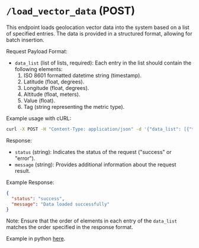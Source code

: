 # `/load_vector_data` (POST)

This endpoint loads geolocation vector data into the system based on a list of specified entries. The data is provided in a structured format, allowing for batch insertion.

Request Payload Format:

- `data_list` (list of lists, required): Each entry in the list should contain the following elements:
    1. ISO 8601 formatted datetime string (timestamp).
    2. Latitude (float, degrees).
    3. Longitude (float, degrees).
    4. Altitude (float, meters).
    5. Value (float).
    6. Tag (string representing the metric type).

Example usage with cURL:

```bash
curl -X POST -H "Content-Type: application/json" -d '{"data_list": [{"timestamp": "2022-02-15T10:30:00Z", "latitude": -23.210, "longitude": -45.896, "altitude": 100.0, "value": 25.5, "tag": "temperature"}, {"timestamp": "2022-02-16T12:45:00Z", "latitude": -23.215, "longitude": -45.900, "altitude": 150.0, "value": 28.2, "tag": "humidity"}, {"timestamp": "2022-02-17T15:15:00Z", "latitude": -23.200, "longitude": -45.910, "altitude": 200.0, "value": 22.0, "tag": "pressure"}, {"timestamp": "2022-02-18T17:30:00Z", "latitude": -23.195, "longitude": -45.890, "altitude": 120.0, "value": 30.8, "tag": "temperature"}, {"timestamp": "2022-02-19T20:00:00Z", "latitude": -23.225, "longitude": -45.905, "altitude": 180.0, "value": 26.5, "tag": "humidity"}]}' http://localhost:5000/load_data
```

Response:

- `status` (string): Indicates the status of the request ("success" or "error").
- `message` (string): Provides additional information about the request result.

Example Response:

```json
{
  "status": "success",
  "message": "Data loaded successfully"
}
```

Note: Ensure that the order of elements in each entry of the `data_list` matches the order specified in the response format.

Example in python [here](/tutorials/test_load_vector_data.py).
